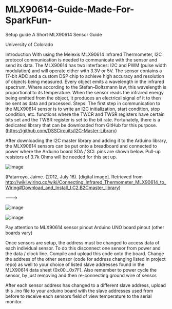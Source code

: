 # MLX90614-Guide-Made-For-SparkFun-
Setup guide
A Short MLX90614 Sensor Guide

University of Colorado 

Introduction 
With using the Melexis MLX90614 Infrared Thermometer, I2C protocol communication is needed to communicate with the sensor and send its data. The MLX90614 has two interfaces: I2C and PWM (pulse width modulation) and will operate either with 3.3V or 5V. The sensor contains a 17-bit ADC and a custom DSP chip to achieve high accuracy and resolution of objects being measured. Every object emits a wavelength in the infrared spectrum. Where according to the Stefan–Boltzmann law, this wavelength is proportional to its temperature. When the sensor reads the infrared energy being emitted from the object, it produces an electrical signal of it to then be sent as data and processed.
Steps:
The first step in communication to the MLX90614 sensor is to write an I2C initialization, start condition, stop condition, etc. functions where the TWCR and TWSR registers have certain bits set and the TWBR register is set to the bit rate. Fortunately, there is a dedicated library that can be downloaded from GitHub for this purpose. (https://github.com/DSSCircuits/I2C-Master-Library)

After downloading the I2C master library and adding it to the Arduino library, the MLX90614 sensors can be put onto a breadboard and connected to power where the Arduino board SDA / SCL pins are shown below. Pull-up resistors of 3.7k Ohms will be needed for this set up.

![image](https://user-images.githubusercontent.com/50503074/109747823-11912300-7b95-11eb-90e9-e010f6335865.png)

(Patarroyo, Jaime. (2012, July 16). [digital image]. Retrieved from http://wiki.wiring.co/wiki/Connecting_Infrared_Thermometer_MLX90614_to_Wiring#Download_and_Install_I.C2.B2Cmaster_library)

--->

![image](https://user-images.githubusercontent.com/50503074/109747960-4604df00-7b95-11eb-944d-aaedaedec1a3.png)

![image](https://user-images.githubusercontent.com/50503074/109747971-4bfac000-7b95-11eb-88d3-668b2723917e.png)

            
Pay attention to MLX90614 sensor pinout		Arduino UNO board pinout (other boards vary)


Once sensors are setup, the address must be changed to access data of each individual sensor. To do this disconnect one sensor from power and the data / clock line. Compile and upload this code onto the board. Change the address of the other sensor (code for address changing listed in project repo) as well to your choice of listed slave addresses found in the MLX90614 data sheet (0x00…0x7F). Also remember to power cycle the sensor, by just removing and then re-connecting ground wire of sensor.

After each sensor address has changed to a different slave address, upload this .ino file to your arduino board with the slave addresses used from before to receive each sensors field of view temperature to the serial monitor.
